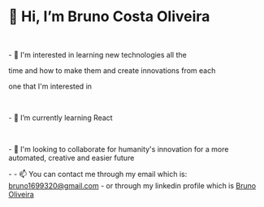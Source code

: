 

<p><h1>    👋 Hi, I’m Bruno Costa Oliveira   </h1></p>
<br>
<p>  - 👀 I'm interested in learning new technologies all the </p>
      <p> time and how to make them and create innovations from each </p>
      <p> one that I'm interested in</p>
<br>
<p> - 🌱 I’m currently learning React  </p>
<br>
<p>- 💞️ I'm looking to collaborate for humanity's innovation for a more automated, creative and easier future</p>    
<p>- - 📫 You can contact me through my email which is: <a href="https://mail.google.com/mail/u/0/#inbox?compose=GTvVlcSMTFPgJlrXvVKwNXwHKVMphkRXqLZCLDfBstszgXvXKWRXxbNmBthtbNtgxhrnvbFsHFzsv">bruno1699320@gmail.com</a>
    - or through my linkedin profile which is <a href="https://www.linkedin.com/in/how15bybruno/">Bruno Oliveira</a>
</p>

<!---
BrunoByHOW15/BrunoByHOW15 is a ✨ special ✨ repository because its `README.md` (this file) appears on your GitHub profile.
You can click the Preview link to take a look at your changes.
--->
